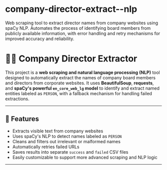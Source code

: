 # company-director-extract--nlp
Web scraping tool to extract director names from company websites using spaCy NLP. Automates the process of identifying board members from publicly available information, with error handling and retry mechanisms for improved accuracy and reliability.

# 🕵️‍♂️ Company Director Extractor

This project is a **web scraping and natural language processing (NLP)** tool designed to automatically extract the names of company board members and directors from corporate websites. It uses **BeautifulSoup**, **requests**, and **spaCy's powerful `en_core_web_lg` model** to identify and extract named entities labeled as `PERSON`, with a fallback mechanism for handling failed extractions.

---

## 🚀 Features

- Extracts visible text from company websites
- Uses spaCy's NLP to detect names labeled as `PERSON`
- Cleans and filters out irrelevant or malformed names
- Automatically retries failed URLs
- Saves results into separate `success` and `failed` CSV files
- Easily customizable to support more advanced scraping and NLP logic

---


